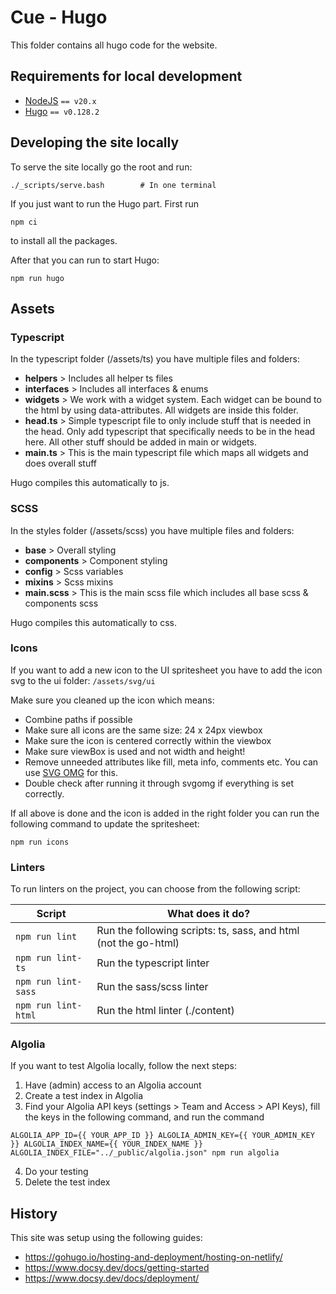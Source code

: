 # Cue - Hugo

This folder contains all hugo code for the website.

## Requirements for local development

- [NodeJS](https://nodejs.org/) `== v20.x`
- [Hugo](https://github.com/gohugoio/hugo/releases) `== v0.128.2`

## Developing the site locally

To serve the site locally go the root and run:

```
./_scripts/serve.bash        # In one terminal
```

If you just want to run the Hugo part. First run

```
npm ci
```

to install all the packages.

After that you can run to start Hugo:

```
npm run hugo
```

## Assets

### Typescript

In the typescript folder (/assets/ts) you have multiple files and folders:

- **helpers** > Includes all helper ts files
- **interfaces** > Includes all interfaces & enums
- **widgets** > We work with a widget system. Each widget can be bound to the html by using data-attributes. All widgets are inside this folder.
- **head.ts** > Simple typescript file to only include stuff that is needed in the head. Only add typescript that specifically needs to be in the head here. All other stuff should be added in main or widgets.
- **main.ts** > This is the main typescript file which maps all widgets and does overall stuff

Hugo compiles this automatically to js.

### SCSS

In the styles folder (/assets/scss) you have multiple files and folders:

- **base** > Overall styling
- **components** > Component styling
- **config** > Scss variables
- **mixins** > Scss mixins
- **main.scss** > This is the main scss file which includes all base scss & components scss

Hugo compiles this automatically to css.

### Icons

If you want to add a new icon to the UI spritesheet you have to add the icon svg to the ui folder: `/assets/svg/ui`

Make sure you cleaned up the icon which means:

- Combine paths if possible
- Make sure all icons are the same size: 24 x 24px viewbox
- Make sure the icon is centered correctly within the viewbox
- Make sure viewBox is used and not width and height!
- Remove unneeded attributes like fill, meta info, comments etc. You can use [SVG OMG](https://jakearchibald.github.io/svgomg/) for this.
- Double check after running it through svgomg if everything is set correctly.

If all above is done and the icon is added in the right folder you can run the following command to update the spritesheet:

```
npm run icons
```

### Linters

To run linters on the project, you can choose from the following script:

| Script                 | What does it do?                                                |
|------------------------|-----------------------------------------------------------------|
| `npm run lint`         | Run the following scripts: ts, sass, and html (not the go-html) |
| `npm run lint-ts`      | Run the typescript linter                                       |
| `npm run lint-sass`    | Run the sass/scss linter                                        |
| `npm run lint-html`    | Run the html linter (./content)                                 |

### Algolia

If you want to test Algolia locally, follow the next steps:

1. Have (admin) access to an Algolia account
2. Create a test index in Algolia
3. Find your Algolia API keys (settings > Team and Access > API Keys),
   fill the keys in the following command,
   and run the command

```
ALGOLIA_APP_ID={{ YOUR_APP_ID }} ALGOLIA_ADMIN_KEY={{ YOUR_ADMIN_KEY }} ALGOLIA_INDEX_NAME={{ YOUR_INDEX_NAME }} ALGOLIA_INDEX_FILE="../_public/algolia.json" npm run algolia
```

4. Do your testing
5. Delete the test index

## History

This site was setup using the following guides:

- https://gohugo.io/hosting-and-deployment/hosting-on-netlify/
- https://www.docsy.dev/docs/getting-started
- https://www.docsy.dev/docs/deployment/
